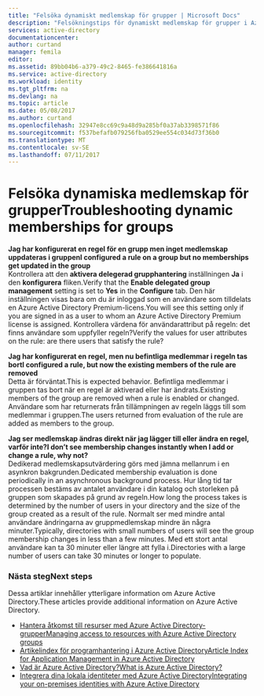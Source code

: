 ```yaml
---
title: "Felsöka dynamiskt medlemskap för grupper | Microsoft Docs"
description: "Felsökningstips för dynamiskt medlemskap för grupper i Azure AD."
services: active-directory
documentationcenter: 
author: curtand
manager: femila
editor: 
ms.assetid: 89bb04b6-a379-49c2-8465-fe386641816a
ms.service: active-directory
ms.workload: identity
ms.tgt_pltfrm: na
ms.devlang: na
ms.topic: article
ms.date: 05/08/2017
ms.author: curtand
ms.openlocfilehash: 32947e8cc69c9a48d9a285bf0a37ab3398571f86
ms.sourcegitcommit: f537befafb079256fba0529ee554c034d73f36b0
ms.translationtype: MT
ms.contentlocale: sv-SE
ms.lasthandoff: 07/11/2017
---
```

# <a name="troubleshooting-dynamic-memberships-for-groups"></a><span data-ttu-id="ed0d5-103">Felsöka dynamiska medlemskap för grupper</span><span class="sxs-lookup"><span data-stu-id="ed0d5-103">Troubleshooting dynamic memberships for groups</span></span>
<span data-ttu-id="ed0d5-104">**Jag har konfigurerat en regel för en grupp men inget medlemskap uppdateras i gruppen**</span><span class="sxs-lookup"><span data-stu-id="ed0d5-104">**I configured a rule on a group but no memberships get updated in the group**</span></span><br/><span data-ttu-id="ed0d5-105">Kontrollera att den **aktivera delegerad grupphantering** inställningen **Ja** i den **konfigurera** fliken.</span><span class="sxs-lookup"><span data-stu-id="ed0d5-105">Verify that the **Enable delegated group management** setting is set to **Yes** in the **Configure** tab.</span></span> <span data-ttu-id="ed0d5-106">Den här inställningen visas bara om du är inloggad som en användare som tilldelats en Azure Active Directory Premium-licens.</span><span class="sxs-lookup"><span data-stu-id="ed0d5-106">You will see this setting only if you are signed in as a user to whom an Azure Active Directory Premium license is assigned.</span></span> <span data-ttu-id="ed0d5-107">Kontrollera värdena för användarattribut på regeln: det finns användare som uppfyller regeln?</span><span class="sxs-lookup"><span data-stu-id="ed0d5-107">Verify the values for user attributes on the rule: are there users that satisfy the rule?</span></span>

<span data-ttu-id="ed0d5-108">**Jag har konfigurerat en regel, men nu befintliga medlemmar i regeln tas bort**</span><span class="sxs-lookup"><span data-stu-id="ed0d5-108">**I configured a rule, but now the existing members of the rule are removed**</span></span><br/><span data-ttu-id="ed0d5-109">Detta är förväntat.</span><span class="sxs-lookup"><span data-stu-id="ed0d5-109">This is expected behavior.</span></span> <span data-ttu-id="ed0d5-110">Befintliga medlemmar i gruppen tas bort när en regel är aktiverad eller har ändrats.</span><span class="sxs-lookup"><span data-stu-id="ed0d5-110">Existing members of the group are removed when a rule is enabled or changed.</span></span> <span data-ttu-id="ed0d5-111">Användare som har returnerats från tillämpningen av regeln läggs till som medlemmar i gruppen.</span><span class="sxs-lookup"><span data-stu-id="ed0d5-111">The users returned from evaluation of the rule are added as members to the group.</span></span>     

<span data-ttu-id="ed0d5-112">**Jag ser medlemskap ändras direkt när jag lägger till eller ändra en regel, varför inte?**</span><span class="sxs-lookup"><span data-stu-id="ed0d5-112">**I don’t see membership changes instantly when I add or change a rule, why not?**</span></span><br/><span data-ttu-id="ed0d5-113">Dedikerad medlemskapsutvärdering görs med jämna mellanrum i en asynkron bakgrunden.</span><span class="sxs-lookup"><span data-stu-id="ed0d5-113">Dedicated membership evaluation is done periodically in an asynchronous background process.</span></span> <span data-ttu-id="ed0d5-114">Hur lång tid tar processen bestäms av antalet användare i din katalog och storleken på gruppen som skapades på grund av regeln.</span><span class="sxs-lookup"><span data-stu-id="ed0d5-114">How long the process takes is determined by the number of users in your directory and the size of the group created as a result of the rule.</span></span> <span data-ttu-id="ed0d5-115">Normalt ser med mindre antal användare ändringarna av gruppmedlemskap mindre än några minuter.</span><span class="sxs-lookup"><span data-stu-id="ed0d5-115">Typically, directories with small numbers of users will see the group membership changes in less than a few minutes.</span></span> <span data-ttu-id="ed0d5-116">Med ett stort antal användare kan ta 30 minuter eller längre att fylla i.</span><span class="sxs-lookup"><span data-stu-id="ed0d5-116">Directories with a large number of users can take 30 minutes or longer to populate.</span></span>

### <a name="next-steps"></a><span data-ttu-id="ed0d5-117">Nästa steg</span><span class="sxs-lookup"><span data-stu-id="ed0d5-117">Next steps</span></span>
<span data-ttu-id="ed0d5-118">Dessa artiklar innehåller ytterligare information om Azure Active Directory.</span><span class="sxs-lookup"><span data-stu-id="ed0d5-118">These articles provide additional information on Azure Active Directory.</span></span>

* [<span data-ttu-id="ed0d5-119">Hantera åtkomst till resurser med Azure Active Directory-grupper</span><span class="sxs-lookup"><span data-stu-id="ed0d5-119">Managing access to resources with Azure Active Directory groups</span></span>](active-directory-manage-groups.md)
* [<span data-ttu-id="ed0d5-120">Artikelindex för programhantering i Azure Active Directory</span><span class="sxs-lookup"><span data-stu-id="ed0d5-120">Article Index for Application Management in Azure Active Directory</span></span>](active-directory-apps-index.md)
* [<span data-ttu-id="ed0d5-121">Vad är Azure Active Directory?</span><span class="sxs-lookup"><span data-stu-id="ed0d5-121">What is Azure Active Directory?</span></span>](active-directory-whatis.md)
* [<span data-ttu-id="ed0d5-122">Integrera dina lokala identiteter med Azure Active Directory</span><span class="sxs-lookup"><span data-stu-id="ed0d5-122">Integrating your on-premises identities with Azure Active Directory</span></span>](active-directory-aadconnect.md)
